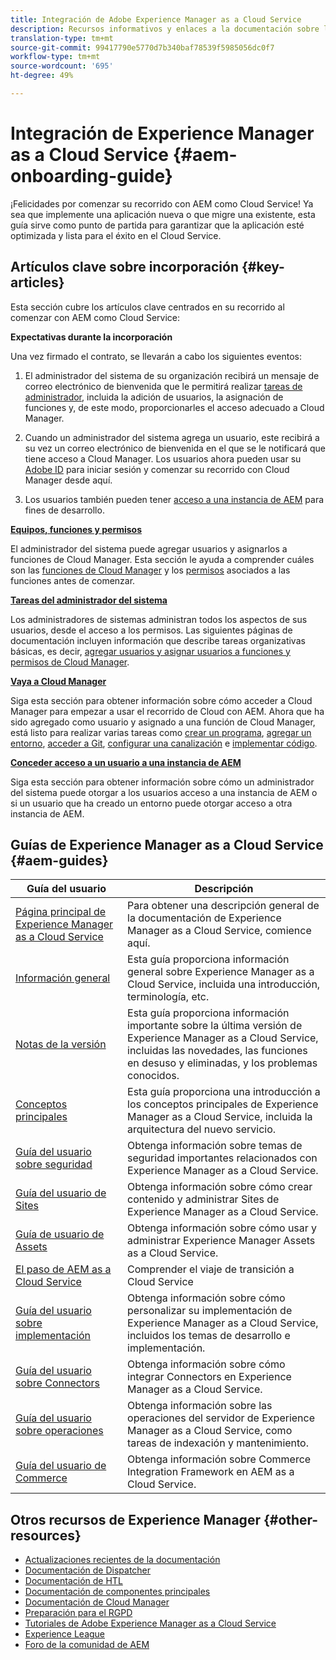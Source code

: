 ```yaml
---
title: Integración de Adobe Experience Manager as a Cloud Service
description: Recursos informativos y enlaces a la documentación sobre la integración de Adobe Experience Manager as a Cloud Service
translation-type: tm+mt
source-git-commit: 99417790e5770d7b340baf78539f5985056dc0f7
workflow-type: tm+mt
source-wordcount: '695'
ht-degree: 49%

---
```



# Integración de Experience Manager as a Cloud Service {#aem-onboarding-guide}

¡Felicidades por comenzar su recorrido con AEM como Cloud Service! Ya sea que implemente una aplicación nueva o que migre una existente, esta guía sirve como punto de partida para garantizar que la aplicación esté optimizada y lista para el éxito en el Cloud Service.

## Artículos clave sobre incorporación {#key-articles}

Esta sección cubre los artículos clave centrados en su recorrido al comenzar con AEM como Cloud Service:

**Expectativas durante la incorporación**

Una vez firmado el contrato, se llevarán a cabo los siguientes eventos:

1. El administrador del sistema de su organización recibirá un mensaje de correo electrónico de bienvenida que le permitirá realizar [tareas de administrador](/help/onboarding/what-is-required/add-users-assign-cm-roles.md), incluida la adición de usuarios, la asignación de funciones y, de este modo, proporcionarles el acceso adecuado a Cloud Manager.

1. Cuando un administrador del sistema agrega un usuario, este recibirá a su vez un correo electrónico de bienvenida en el que se le notificará que tiene acceso a Cloud Manager. Los usuarios ahora pueden usar su [Adobe ID](/help/onboarding/what-is-required/get-your-adobe-id.md) para iniciar sesión y comenzar su recorrido con Cloud Manager desde aquí.

1. Los usuarios también pueden tener [acceso a una instancia de AEM](/help/onboarding/what-is-required/accessing-aem-instance.md) para fines de desarrollo.

**[Equipos, funciones y permisos](/help/onboarding/what-is-required/user-roles-permissions.md)**

El administrador del sistema puede agregar usuarios y asignarlos a funciones de Cloud Manager. Esta sección le ayuda a comprender cuáles son las [funciones de Cloud Manager](/help/onboarding/what-is-required/user-roles-permissions.md#user-roles) y los [permisos](/help/onboarding/what-is-required/user-roles-permissions.md#permissions) asociados a las funciones antes de comenzar.

**[Tareas del administrador del sistema](/help/onboarding/what-is-required/add-users-assign-cm-roles.md)**

Los administradores de sistemas administran todos los aspectos de sus usuarios, desde el acceso a los permisos. Las siguientes páginas de documentación incluyen información que describe tareas organizativas básicas, es decir, [agregar usuarios y asignar usuarios a funciones y permisos de Cloud Manager](/help/onboarding/what-is-required/add-users-assign-cm-roles.md).

**[Vaya a Cloud Manager](/help/onboarding/what-is-required/navigate-to-cloud-manager.md)**

Siga esta sección para obtener información sobre cómo acceder a Cloud Manager para empezar a usar el recorrido de Cloud con AEM. Ahora que ha sido agregado como usuario y asignado a una función de Cloud Manager, está listo para realizar varias tareas como [crear un programa](/help/onboarding/getting-access-to-aem-in-cloud/understand-program-types.md), [agregar un entorno](/help/implementing/cloud-manager/manage-environments.md), [acceder a Git](/help/implementing/cloud-manager/accessing-git.md), [configurar una canalización](/help/implementing/cloud-manager/configure-pipeline.md) e [implementar código](/help/implementing/cloud-manager/deploy-code.md).

**[Conceder acceso a un usuario a una instancia de AEM](/help/onboarding/what-is-required/accessing-aem-instance.md)**

Siga esta sección para obtener información sobre cómo un administrador del sistema puede otorgar a los usuarios acceso a una instancia de AEM o si un usuario que ha creado un entorno puede otorgar acceso a otra instancia de AEM.

## Guías de Experience Manager as a Cloud Service {#aem-guides}

| Guía del usuario | Descripción |
|---|---|
| [Página principal de Experience Manager as a Cloud Service](/help/landing/home.md) | Para obtener una descripción general de la documentación de Experience Manager as a Cloud Service, comience aquí. |
| [Información general](/help/overview/home.md) | Esta guía proporciona información general sobre Experience Manager as a Cloud Service, incluida una introducción, terminología, etc. |
| [Notas de la versión](/help/release-notes/home.md) | Esta guía proporciona información importante sobre la última versión de Experience Manager as a Cloud Service, incluidas las novedades, las funciones en desuso y eliminadas, y los problemas conocidos. |
| [Conceptos principales](/help/core-concepts/home.md) | Esta guía proporciona una introducción a los conceptos principales de Experience Manager as a Cloud Service, incluida la arquitectura del nuevo servicio. |
| [Guía del usuario sobre seguridad](/help/security/home.md) | Obtenga información sobre temas de seguridad importantes relacionados con Experience Manager as a Cloud Service. |
| [Guía del usuario de Sites](/help/sites-cloud/home.md) | Obtenga información sobre cómo crear contenido y administrar Sites de Experience Manager as a Cloud Service. |
| [Guía de usuario de Assets](/help/assets/home.md) | Obtenga información sobre cómo usar y administrar Experience Manager Assets as a Cloud Service. |
| [El paso de AEM as a Cloud Service](/help/move-to-cloud-service/home.md) | Comprender el viaje de transición a Cloud Service |
| [Guía del usuario sobre implementación](/help/implementing/home.md) | Obtenga información sobre cómo personalizar su implementación de Experience Manager as a Cloud Service, incluidos los temas de desarrollo e implementación. |
| [Guía del usuario sobre Connectors](/help/connectors/home.md) | Obtenga información sobre cómo integrar Connectors en Experience Manager as a Cloud Service. |
| [Guía del usuario sobre operaciones](/help/operations/home.md) | Obtenga información sobre las operaciones del servidor de Experience Manager as a Cloud Service, como tareas de indexación y mantenimiento. |
| [Guía del usuario de Commerce](/help/commerce-cloud/home.md) | Obtenga información sobre Commerce Integration Framework en AEM as a Cloud Service. |

## Otros recursos de Experience Manager {#other-resources}

* [Actualizaciones recientes de la documentación](https://helpx.adobe.com/experience-manager/documentation-updates.html#AEMasaCloudService)
* [Documentación de Dispatcher](/help/implementing/dispatcher/overview.md)
* [Documentación de HTL](https://docs.adobe.com/content/help/es-ES/experience-manager-htl/using/overview.html)
* [Documentación de componentes principales](https://docs.adobe.com/content/help/es-ES/experience-manager-core-components/using/introduction.html)
* [Documentación de Cloud Manager](https://docs.adobe.com/content/help/en/experience-manager-cloud-service/onboarding/getting-access/cloud-service-programs/first-time-login.html)
* [Preparación para el RGPD](/help/onboarding/data-privacy-and-protection-readiness/aem-readiness.md)
* [Tutoriales de Adobe Experience Manager as a Cloud Service](https://docs.adobe.com/content/help/es-ES/experience-manager-learn/cloud-service/overview.html)
* [Experience League](https://guided.adobe.com/?promoid=K42KVXHD&amp;mv=other#solutions/experience-manager)
* [Foro de la comunidad de AEM](https://forums.adobe.com/community/experience-cloud/marketing-cloud/experience-manager)